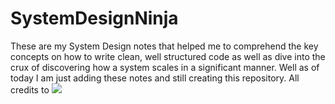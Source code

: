 # SystemDesignNinja
These are my System Design notes that helped me to comprehend the key concepts on how to write clean, well structured code as well as dive into the crux of discovering how a system scales in a significant manner. Well as of today I am just adding these notes and still creating this repository. 
All credits to
<img src="{[(https://img.shields.io/badge/LinkedIn-0077B5?style=for-the-badge&logo=linkedin&logoColor=white)]}" />

